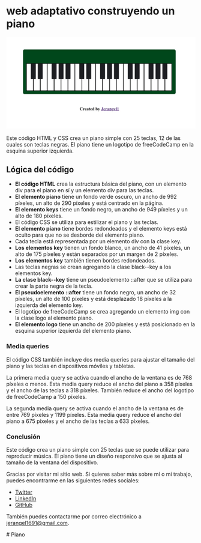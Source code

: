 
<h1>web adaptativo construyendo un piano</h1>

<img src="./ImgPiano.png" alt="Preview del piano">

Este código HTML y CSS crea un piano simple con 25 teclas, 12 de las cuales son teclas negras. El piano tiene un logotipo de freeCodeCamp en la esquina superior izquierda.

<h2>Lógica del código</h2>

<ul>
  <li><b>El código HTML</b> crea la estructura básica del piano, con un elemento div para el piano en sí y un elemento div para las teclas.</li>
  <li><b>El elemento piano</b> tiene un fondo verde oscuro, un ancho de 992 píxeles, un alto de 290 píxeles y está centrado en la página.</li>
  <li><b>El elemento keys</b> tiene un fondo negro, un ancho de 949 píxeles y un alto de 180 píxeles.</li>
  <li>El código CSS se utiliza para estilizar el piano y las teclas.</li>
  <li><b>El elemento piano</b> tiene bordes redondeados y el elemento keys está oculto para que no se desborde del elemento piano.</li>
  <li>Cada tecla está representada por un elemento div con la clase key.</li>
  <li><b>Los elementos key</b> tienen un fondo blanco, un ancho de 41 píxeles, un alto de 175 píxeles y están separados por un margen de 2 píxeles.</li>
  <li><b>Los elementos key</b> también tienen bordes redondeados.</li>
  <li>Las teclas negras se crean agregando la clase black--key a los elementos key.</li>
  <li><b>La clase black--key</b> tiene un pseudoelemento ::after que se utiliza para crear la parte negra de la tecla.</li>
  <li><b>El pseudoelemento ::after</b> tiene un fondo negro, un ancho de 32 píxeles, un alto de 100 píxeles y está desplazado 18 píxeles a la izquierda del elemento key.</li>
  <li>El logotipo de freeCodeCamp se crea agregando un elemento img con la clase logo al elemento piano.</li>
  <li><b>El elemento logo</b> tiene un ancho de 200 píxeles y está posicionado en la esquina superior izquierda del elemento piano.</li>
</ul>


<h3>Media queries</h3>

El código CSS también incluye dos media queries para ajustar el tamaño del piano y las teclas en dispositivos móviles y tabletas.

La primera media query se activa cuando el ancho de la ventana es de 768 píxeles o menos. Esta media query reduce el ancho del piano a 358 píxeles y el ancho de las teclas a 318 píxeles. También reduce el ancho del logotipo de freeCodeCamp a 150 píxeles.

La segunda media query se activa cuando el ancho de la ventana es de entre 769 píxeles y 1199 píxeles. Esta media query reduce el ancho del piano a 675 píxeles y el ancho de las teclas a 633 píxeles.

<h3>Conclusión</h3>

Este código crea un piano simple con 25 teclas que se puede utilizar para reproducir música. El piano tiene un diseño responsivo que se ajusta al tamaño de la ventana del dispositivo.

<footer>
  <p>
    Gracias por visitar mi sitio web. Si quieres saber más sobre mí o mi trabajo, puedes encontrarme en las siguientes redes sociales:
  </p>
  <ul>
    <li><a href="https://www.twitter.com/jerangel1">Twitter</a></li>
    <li><a href="https://www.linkedin.com/in/jerangel1/">LinkedIn</a></li>
    <li><a href="https://www.github.com/jerangel1">GitHub</a></li>
  </ul>
  <p>
    También puedes contactarme por correo electrónico a <a href="mailto:jerangel1691@gmail.com">jerangel1691@gmail.com</a>.
  </p>
</footer>

#   P i a n o 
 
 